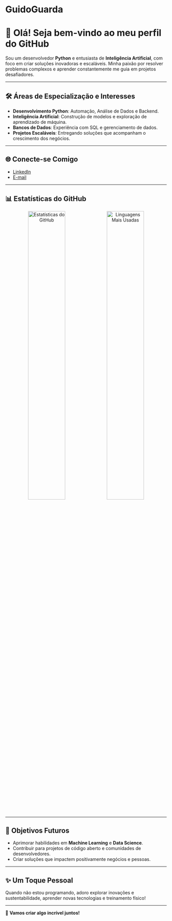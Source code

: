 # GuidoGuarda

# 👋 Olá! Seja bem-vindo ao meu perfil do GitHub  

Sou um desenvolvedor **Python** e entusiasta de **Inteligência Artificial**, com foco em criar soluções inovadoras e escaláveis. Minha paixão por resolver problemas complexos e aprender constantemente me guia em projetos desafiadores.

---

## 🛠️ Áreas de Especialização e Interesses  
- **Desenvolvimento Python**: Automação, Análise de Dados e Backend.  
- **Inteligência Artificial**: Construção de modelos e exploração de aprendizado de máquina.  
- **Bancos de Dados**: Experiência com SQL e gerenciamento de dados.  
- **Projetos Escaláveis**: Entregando soluções que acompanham o crescimento dos negócios.  

---

## 🌐 Conecte-se Comigo  
- [LinkedIn](https://www.linkedin.com/in/guido-f-guarda-a6741b66/)  
- [E-mail](guidodevia@gmail.com)  

---

## 📊 Estatísticas do GitHub  

<div align="center">
  <img src="https://github-readme-stats.vercel.app/api?username=SeuUsuario&show_icons=true&theme=radical" alt="Estatísticas do GitHub" width="48%"/>  
  <img src="https://github-readme-stats.vercel.app/api/top-langs/?username=SeuUsuario&layout=compact&theme=radical" alt="Linguagens Mais Usadas" width="48%"/>  
</div>

---

## 🎯 Objetivos Futuros  
- Aprimorar habilidades em **Machine Learning** e **Data Science**.  
- Contribuir para projetos de código aberto e comunidades de desenvolvedores.  
- Criar soluções que impactem positivamente negócios e pessoas.

---

## ✨ Um Toque Pessoal  
Quando não estou programando, adoro explorar inovações e sustentabilidade, aprender novas tecnologias e treinamento físico!

---

🚀 **Vamos criar algo incrível juntos!**
